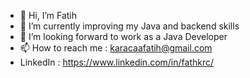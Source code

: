 - 👋 Hi, I’m Fatih
- 🌱 I’m currently improving my Java and backend skills
- 💞️ I’m looking forward to work as a Java Developer
- 📫 How to reach me : karacaafatih@gmail.com
- LinkedIn : https://www.linkedin.com/in/fathkrc/

<!---
Fathkrc/Fathkrc is a ✨ special ✨ repository because its `README.md` (this file) appears on your GitHub profile.
You can click the Preview link to take a look at your changes.
--->
